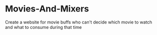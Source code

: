 # Movies-And-Mixers
Create a website for movie buffs who can't decide which movie to watch and what to consume during that time
